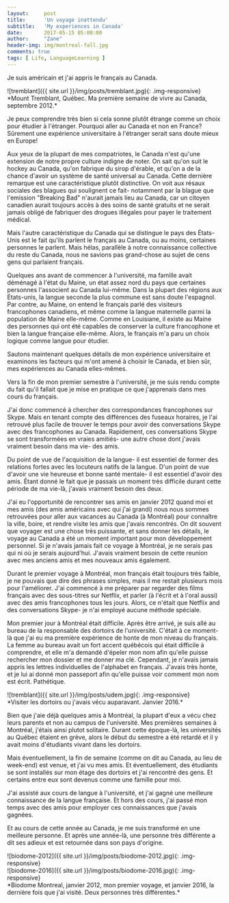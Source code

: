 ```yaml
---
layout:     post
title:      'Un voyage inattendu'
subtitle:   'My experiences in Canada'
date:       2017-05-15 05:00:00
author:     "Zane"
header-img: img/montreal-fall.jpg
comments: true
tags: [ Life, LanguageLearning ]
---
```


Je suis américain et j'ai appris le français au Canada.

<div class='row' markdown='1'>
  <div class='col-md-12' markdown='1'>
  ![tremblant]({{ site.url }}/img/posts/tremblant.jpg){: .img-responsive}
  </div>
  *Mount Tremblant, Québec. Ma première semaine de vivre au Canada, septembre 2012.*
</div>

Je peux comprendre très bien si cela sonne plutôt étrange comme un choix pour étudier à l'étranger. Pourquoi aller au Canada et non en France? Sûrement une expérience universitaire à l'étranger serait sans doute mieux en Europe!

 Aux yeux de la plupart de mes compatriotes, le Canada n'est qu'une extension de notre propre culture indigne de noter. On sait qu'on suit le hockey au Canada, qu'on fabrique du sirop d'érable, et qu'on a de la chance d'avoir un système de santé universal au Canada. Cette dernière remarque est une caractéristique plutôt distinctive. On voit aux résaux sociales des blagues qui soulignent ce fait- notamment par la blague que l'emission "Breaking Bad" n'aurait jamais lieu au Canada, car un citoyen canadien aurait toujours accès à des soins de santé gratuits et ne serait jamais obligé de fabriquer des drogues illégales pour payer le traitement médical.

Mais l'autre caractéristique du Canada qui se distingue le pays des États-Unis est le fait qu'ils parlent le français au Canada, ou au moins, certaines personnes le parlent. Mais hélas, parallèle à notre connaissance collective du reste du Canada, nous ne savions pas grand-chose au sujet de cens gens qui parlaient français.

Quelques ans avant de commencer à l'université, ma famille avait déménagé à l'état du Maine, un état assez nord du pays que certaines personnes l'associent au Canada lui-même. Dans la plupart des régions aux États-unis, la langue seconde la plus commune est sans doute l'espagnol. Par contre, au Maine, on entend le français parlé des visiteurs francophones canadiens,  et même comme la langue maternelle parmi la population de Maine elle-même. Comme en Louisiane, il existe au Maine des personnes qui ont été capables de conserver la culture francophone et bien la langue française elle-même. Alors, le français m'a paru un choix logique comme langue pour étudier.

Sautons maintenant quelques détails de mon expérience universitaire et examinons les facteurs qui m'ont amené à choisir le Canada, et bien sûr, mes expériences au Canada elles-mêmes. 

Vers la fin de mon premier semestre à l'université, je me suis rendu compte du fait qu'il fallait que je mise en pratique ce que j'apprenais dans mes cours du français. 

J'ai donc commencé à chercher des correspondances francophones sur Skype. Mais en tenant compte des différences des fuseaux horaires, je l'ai retrouvé plus facile de trouver le temps pour avoir des conversations Skype avec des francophones au Canada. Rapidement, ces conversations Skype se sont transformées en vraies amitiés- une autre chose dont j'avais vraiment besoin dans ma vie- des amis. 

Du point de vue de l'acquisition de la langue- il est essentiel de former des relations fortes avec les locuteurs natifs de la langue. D'un point de vue d'avoir une vie heureuse et bonne santé mentale- il est essentiel d'avoir des amis. Étant donné le fait que je passais un moment très difficile durant cette période de ma vie-là, j'avais vraiment besoin des deux.

J'ai eu l'opportunité de rencontrer ses amis en janvier 2012 quand moi et mes amis (des amis américains avec qui j'ai grandi) nous nous sommes retrouvées pour aller aux vacances au Canada (à Montréal) pour connaître la ville, boire, et rendre visite les amis que j'avais rencontrés. On dit souvent que voyager est une chose très puissante, et sans donner les détails, le voyage au Canada a été un moment important pour mon développement personnel. Si je n'avais jamais fait ce voyage à Montréal, je ne serais pas qui ni où je serais aujourd'hui. J'avais vraiment besoin de cette reunion avec mes anciens amis et mes nouveaux amis également.

Durant le premier voyage à Montréal, mon français était toujours très faible, je ne pouvais que dire des phrases simples, mais il me restait plusieurs mois pour l'améliorer. J'ai commencé à me préparer par regarder des films français avec des sous-titres sur Netflix, et parler (à l'écrit et à l'oral aussi) avec des amis francophones tous les jours. Alors, ce n'était que Netflix and des conversations Skype- je n'ai employé aucune méthode spéciale.

Mon premier jour à Montréal était difficile. Après être arrivé, je suis allé au bureau de la responsable des dortoirs de l'université. C'était à ce moment-là que j'ai eu ma première expérience de honte de mon niveau du français. La femme au bureau avait un fort accent québécois qui était difficile à comprendre, et elle m'a demandé d'épeler mon nom afin qu'elle puisse rechercher mon dossier et me donner ma clé. Cependant, je n'avais jamais appris les lettres individuelles de l'alphabet en français. J'avais très honte, et je lui ai donné mon passeport afin qu'elle puisse voir comment mon nom est écrit. Pathétique.


<div class='row' markdown='1'>
  <div class='col-md-12' markdown='1'>
  ![tremblant]({{ site.url }}/img/posts/udem.jpg){: .img-responsive}
  </div>
  *Visiter les dortoirs ou j'avais vécu auparavant. Janvier 2016.*
</div>

Bien que j'aie déjà quelques amis à Montréal, la plupart d'eux a vécu chez leurs parents et non au campus de l'université. Mes premières semaines à Montréal, j'étais ainsi plutot solitaire. Durant cette époque-là, les universités au Québec étaient en grève, alors le début du semestre a été retardé et il y avait moins d'étudiants vivant dans les dortoirs.

Mais éventuellement, la fin de semaine (comme on dit au Canada, au lieu de week-end) est venue, et j'ai vu mes amis. Et éventuellement, des étudiants se sont installés sur mon étage des dortoirs et j'ai rencontré des gens. Et certains entre eux sont devenus comme une famille pour moi.

J'ai assisté aux cours de langue à l'université, et j'ai gagné une meilleure connaissance de la langue française. Et hors des cours, j'ai passé mon temps avec des amis pour employer ces connaissances que j'avais gagnées.

Et au cours de cette année au Canada, je me suis transformé en une meilleure personne. Et après une année-là, une personne très différente a dit ses adieux et est retournée dans son pays d'origine.

<div class='row' markdown='1'>
  <div class='col-md-6' markdown='1'>
  ![biodome-2012]({{ site.url }}/img/posts/biodome-2012.jpg){: .img-responsive}
  </div>
  <div class='col-md-6' markdown='1'>
  ![biodome-2016]({{ site.url }}/img/posts/biodome-2016.jpg){: .img-responsive}
  </div>
  *Biodome Montreal, janvier 2012, mon premier voyage, et janvier 2016, la dernière fois que j'ai visité. Deux personnes très différentes.*
</div>
